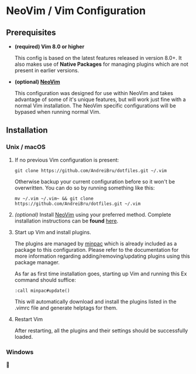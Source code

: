 # NeoVim / Vim Configuration

## Prerequisites

- **(required) Vim 8.0 or higher**

   This config is based on the latest features released in version 8.0+. It also makes use of **Native Packages** for managing plugins which are not present in earlier versions.

- **(optional) [NeoVim](https://github.com/neovim/neovim)**

   This configuration was designed for use within NeoVim and takes advantage of some of it's unique features, but will work just fine with a normal Vim installation. The NeoVim specific configurations will be bypased when running normal Vim.

## Installation
### Unix / macOS

1. If no previous Vim configuration is present: 

   `git clone https://github.com/AndreiBru/dotfiles.git ~/.vim`

   Otherwise backup your current configuration before so it won't be overwritten.  You can do so by running something like this:

   `mv ~/.vim ~/.vim~ && git clone https://github.com/AndreiBru/dotfiles.git ~/.vim`

2. *(optional)* Install [NeoVim](https://github.com/neovim/neovim) using your preferred method. Complete installation instructions can be **found** [here](https://github.com/neovim/neovim/wiki/Installing-Neovim).  

3. Start up Vim and install plugins.

   The plugins are managed by [minpac](https://github.com/k-takata/minpac) which is already included as a package to this configuration. Please refer to the documentation for more information regarding adding/removing/updating plugins using this package manager.
   
   As far as first time installation goes, starting up Vim and running this Ex command should suffice:

   `:call minpac#update()`

   This will automatically download and install the plugins listed in the .vimrc file and generate helptags for them.

4. Restart Vim

   After restarting, all the plugins and their settings should be successfully loaded.

### Windows
🤔

